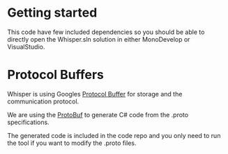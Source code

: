 
# Getting started

This code have few included dependencies so you should be able to directly
open the Whisper.sln solution in either MonoDevelop or VisualStudio.

# Protocol Buffers

Whisper is using Googles [Protocol Buffer](http://code.google.com/apis/protocolbuffers/docs/overview.html) 
for storage and the communication protocol.

We are using the [ProtoBuf](http://silentorbit.com/protobuf/)
to generate C# code from the .proto specifications.

The generated code is included in the code repo
and you only need to run the tool if you want to modify the .proto files.


